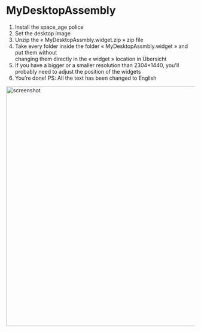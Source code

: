 # MyDesktopAssembly

1. Install the space_age police
2. Set the desktop image
3. Unzip the « MyDesktopAssmbly.widget.zip » zip file
4. Take every folder inside the folder « MyDesktopAssmbly.widget » and put them without         
   changing them directly in the « widget » location in Übersicht  
5. If you have a bigger or a smaller resolution than 2304×1440, you'll probably need to 
   adjust the position of the widgets
6. You’re done!
PS: All the text has been changed to English

<img width="640" alt="screenshot" src="https://cloud.githubusercontent.com/assets/22483186/19019997/356bbb50-889c-11e6-87cb-ed7feeb9fef1.png">
